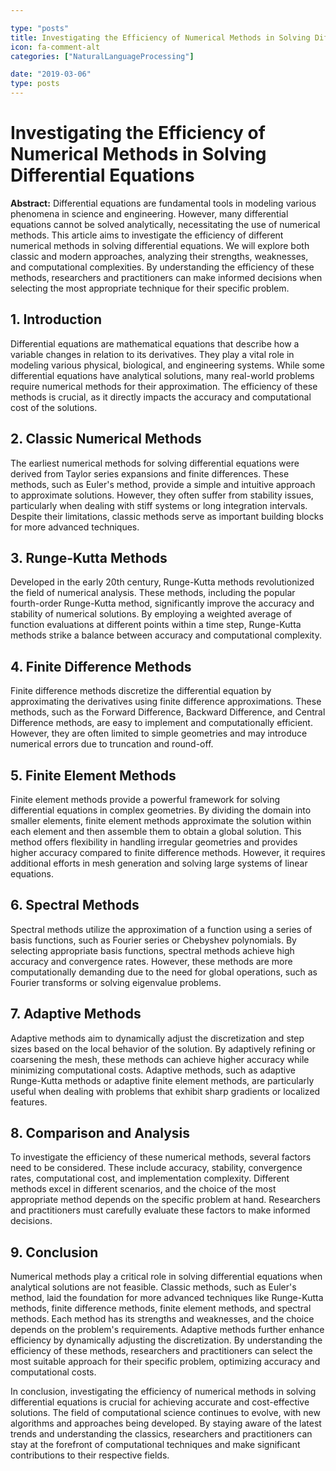 ```yaml
---

type: "posts"
title: Investigating the Efficiency of Numerical Methods in Solving Differential Equations
icon: fa-comment-alt
categories: ["NaturalLanguageProcessing"]

date: "2019-03-06"
type: posts
---
```





# Investigating the Efficiency of Numerical Methods in Solving Differential Equations

**Abstract:**
Differential equations are fundamental tools in modeling various phenomena in science and engineering. However, many differential equations cannot be solved analytically, necessitating the use of numerical methods. This article aims to investigate the efficiency of different numerical methods in solving differential equations. We will explore both classic and modern approaches, analyzing their strengths, weaknesses, and computational complexities. By understanding the efficiency of these methods, researchers and practitioners can make informed decisions when selecting the most appropriate technique for their specific problem.

## 1. Introduction
Differential equations are mathematical equations that describe how a variable changes in relation to its derivatives. They play a vital role in modeling various physical, biological, and engineering systems. While some differential equations have analytical solutions, many real-world problems require numerical methods for their approximation. The efficiency of these methods is crucial, as it directly impacts the accuracy and computational cost of the solutions.

## 2. Classic Numerical Methods
The earliest numerical methods for solving differential equations were derived from Taylor series expansions and finite differences. These methods, such as Euler's method, provide a simple and intuitive approach to approximate solutions. However, they often suffer from stability issues, particularly when dealing with stiff systems or long integration intervals. Despite their limitations, classic methods serve as important building blocks for more advanced techniques.

## 3. Runge-Kutta Methods
Developed in the early 20th century, Runge-Kutta methods revolutionized the field of numerical analysis. These methods, including the popular fourth-order Runge-Kutta method, significantly improve the accuracy and stability of numerical solutions. By employing a weighted average of function evaluations at different points within a time step, Runge-Kutta methods strike a balance between accuracy and computational complexity.

## 4. Finite Difference Methods
Finite difference methods discretize the differential equation by approximating the derivatives using finite difference approximations. These methods, such as the Forward Difference, Backward Difference, and Central Difference methods, are easy to implement and computationally efficient. However, they are often limited to simple geometries and may introduce numerical errors due to truncation and round-off.

## 5. Finite Element Methods
Finite element methods provide a powerful framework for solving differential equations in complex geometries. By dividing the domain into smaller elements, finite element methods approximate the solution within each element and then assemble them to obtain a global solution. This method offers flexibility in handling irregular geometries and provides higher accuracy compared to finite difference methods. However, it requires additional efforts in mesh generation and solving large systems of linear equations.

## 6. Spectral Methods
Spectral methods utilize the approximation of a function using a series of basis functions, such as Fourier series or Chebyshev polynomials. By selecting appropriate basis functions, spectral methods achieve high accuracy and convergence rates. However, these methods are more computationally demanding due to the need for global operations, such as Fourier transforms or solving eigenvalue problems.

## 7. Adaptive Methods
Adaptive methods aim to dynamically adjust the discretization and step sizes based on the local behavior of the solution. By adaptively refining or coarsening the mesh, these methods can achieve higher accuracy while minimizing computational costs. Adaptive methods, such as adaptive Runge-Kutta methods or adaptive finite element methods, are particularly useful when dealing with problems that exhibit sharp gradients or localized features.

## 8. Comparison and Analysis
To investigate the efficiency of these numerical methods, several factors need to be considered. These include accuracy, stability, convergence rates, computational cost, and implementation complexity. Different methods excel in different scenarios, and the choice of the most appropriate method depends on the specific problem at hand. Researchers and practitioners must carefully evaluate these factors to make informed decisions.

## 9. Conclusion
Numerical methods play a critical role in solving differential equations when analytical solutions are not feasible. Classic methods, such as Euler's method, laid the foundation for more advanced techniques like Runge-Kutta methods, finite difference methods, finite element methods, and spectral methods. Each method has its strengths and weaknesses, and the choice depends on the problem's requirements. Adaptive methods further enhance efficiency by dynamically adjusting the discretization. By understanding the efficiency of these methods, researchers and practitioners can select the most suitable approach for their specific problem, optimizing accuracy and computational costs.

In conclusion, investigating the efficiency of numerical methods in solving differential equations is crucial for achieving accurate and cost-effective solutions. The field of computational science continues to evolve, with new algorithms and approaches being developed. By staying aware of the latest trends and understanding the classics, researchers and practitioners can stay at the forefront of computational techniques and make significant contributions to their respective fields.